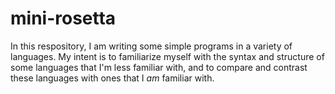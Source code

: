 # mini-rosetta

In this respository, I am writing some simple programs in a variety of languages. My intent is to familiarize myself with the syntax and structure of some languages that I'm less familiar with, and to compare and contrast these languages with ones that I *am* familiar with.
